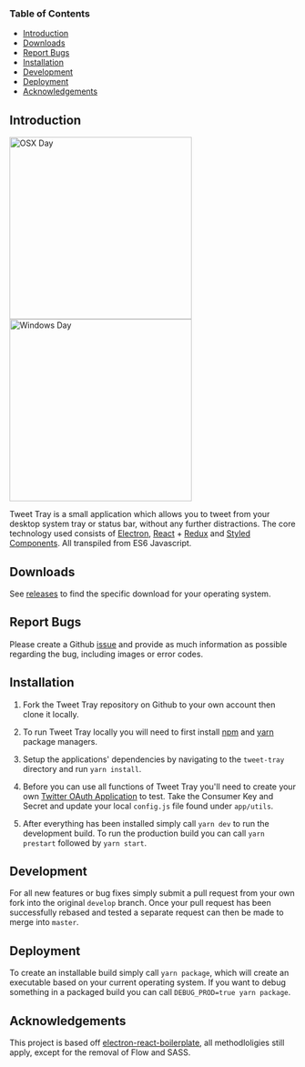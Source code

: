 ### Table of Contents

- [Introduction](#introduction)
- [Downloads](#downloads)
- [Report Bugs](#report-bugs)
- [Installation](#installation)
- [Development](#development)
- [Deployment](#deployment)
- [Acknowledgements](#Acknowledgements)

## Introduction
<img alt="OSX Day" src="https://i.imgur.com/rL4jWFz.png" width="320"/>    <img alt="Windows Day" src="https://i.imgur.com/WWluLuq.png" width="320"/>

Tweet Tray is a small application which allows you to tweet from your desktop system tray or status bar, without any further distractions. The core technology used consists of [Electron](https://github.com/electron/electron), [React](https://github.com/facebook/react) + [Redux](https://github.com/reactjs/redux) and [Styled Components](https://github.com/styled-components/styled-components). All transpiled from ES6 Javascript.

## Downloads

See [releases](https://github.com/jonathontoon/tweet-tray/releases) to find the specific download for your operating system.

## Report Bugs
Please create a Github [issue](https://github.com/jonathontoon/tweet-tray/issues) and provide as much information as possible regarding the bug, including images or error codes. 

## Installation

1. Fork the Tweet Tray repository on Github to your own account then clone it locally.

2. To run Tweet Tray locally you will need to first install [npm](https://www.npmjs.com/get-npm) and [yarn](https://yarnpkg.com/lang/en/docs/install/) package managers.

3. Setup the applications' dependencies by navigating to the `tweet-tray` directory and run `yarn install`.

4. Before you can use all functions of Tweet Tray you'll need to create your own [Twitter OAuth Application](https://apps.twitter.com/app/new) to test. Take the Consumer Key and Secret and update your local `config.js` file found under `app/utils`.

5. After everything has been installed simply call `yarn dev` to run the development build. To run the production build you can call `yarn prestart` followed by `yarn start`.

## Development

For all new features or bug fixes simply submit a pull request from your own fork into the original `develop` branch. Once your pull request has been successfully rebased and tested a separate request can then be made to merge into `master`.

## Deployment

To create an installable build simply call `yarn package`, which will create an executable based on your current operating system. If you want to debug something in a packaged build you can call `DEBUG_PROD=true yarn package`.

## Acknowledgements

This project is based off [electron-react-boilerplate](https://github.com/chentsulin/electron-react-boilerplate), all methodloligies still apply, except for the removal of Flow and SASS.
